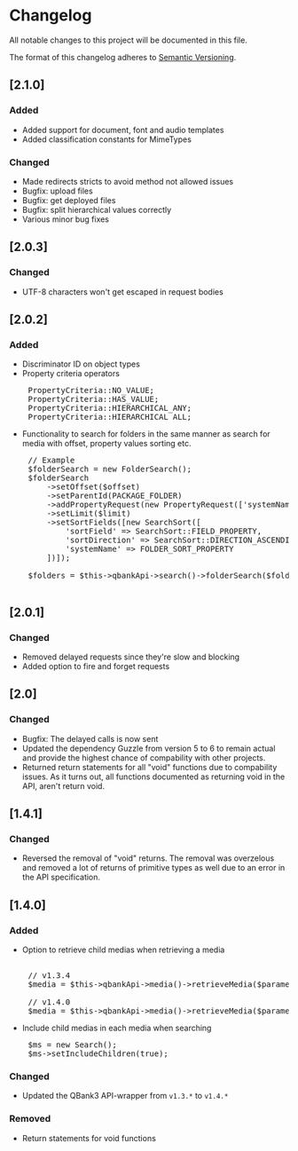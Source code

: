 # Changelog
All notable changes to this project will be documented in this file.

The format of this changelog adheres to [Semantic Versioning](http://semver.org/spec/v2.0.0.html).


## [2.1.0]
### Added
- Added support for document, font and audio templates
- Added classification constants for MimeTypes
### Changed
- Made redirects stricts to avoid method not allowed issues
- Bugfix: upload files
- Bugfix: get deployed files
- Bugfix: split hierarchical values correctly
- Various minor bug fixes

## [2.0.3]
### Changed
- UTF-8 characters won't get escaped in request bodies

## [2.0.2]
### Added
- Discriminator ID on object types
- Property criteria operators
<pre>
    PropertyCriteria::NO_VALUE;
    PropertyCriteria::HAS_VALUE;
    PropertyCriteria::HIERARCHICAL_ANY;
    PropertyCriteria::HIERARCHICAL_ALL;
</pre>
- Functionality to search for folders in the same manner as search for media with offset, property values sorting etc.
<pre>
	// Example
	$folderSearch = new FolderSearch();
	$folderSearch
		->setOffset($offset)
		->setParentId(PACKAGE_FOLDER)
		->addPropertyRequest(new PropertyRequest(['systemName' => PROPERTY_SYSTEMNAME]))
		->setLimit($limit)
		->setSortFields([new SearchSort([
			'sortField' => SearchSort::FIELD_PROPERTY,
			'sortDirection' => SearchSort::DIRECTION_ASCENDING,
			'systemName' => FOLDER_SORT_PROPERTY
		])]);
		
	$folders = $this->qbankApi->search()->folderSearch($folderSearch)->getResults();
	
</pre>

## [2.0.1]
### Changed
- Removed delayed requests since they're slow and blocking
- Added option to fire and forget requests

## [2.0]
### Changed
- Bugfix: The delayed calls is now sent
- Updated the dependency Guzzle from version 5 to 6 to remain actual and provide the highest chance of compability with other projects.
- Returned return statements for all "void" functions due to compability issues. As it turns out, all functions documented as returning void in the API, aren't return void. 

## [1.4.1]
### Changed
- Reversed the removal of "void" returns.
  The removal was overzelous and removed a lot of returns of primitive types as well due to an error in the API specification.

## [1.4.0]
### Added
- Option to retrieve child medias when retrieving a media

<pre> 
	// v1.3.4
	$media = $this->qbankApi->media()->retrieveMedia($parameters['mediaId'], $cachePolicy);

	// v1.4.0
	$media = $this->qbankApi->media()->retrieveMedia($parameters['mediaId'], true, $cachePolicy);
</pre>

- Include child medias in each media when searching

<pre>
	$ms = new Search();
	$ms->setIncludeChildren(true);
</pre>

### Changed
- Updated the QBank3 API-wrapper from `v1.3.*` to `v1.4.*`

### Removed
- Return statements for void functions
